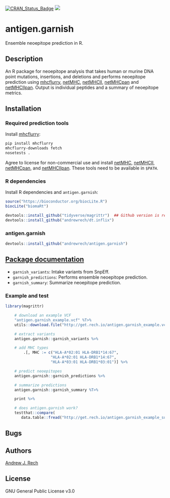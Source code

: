[![CRAN_Status_Badge](http://www.r-pkg.org/badges/version/antigen.garnish)](http://cran.r-project.org/package=antigen.garnish) ![](https://img.shields.io/badge/build-passing-brightgreen.svg)

# antigen.garnish

Ensemble neoepitope prediction in R.

## Description

An R package for neoepitope analysis that takes human or murine DNA point mutations, insertions, and deletions and performs neoepitope prediction using [mhcflurry](https://github.com/hammerlab/mhcflurry), [netMHC](http://www.cbs.dtu.dk/services/NetMHC/), [netMHCII](http://www.cbs.dtu.dk/services/NetMHCII/), [netMHCpan](http://www.cbs.dtu.dk/services/NetMHCpan/) and [netMHCIIpan](http://www.cbs.dtu.dk/services/NetMHCIIpan/). Output is individual peptides and a summary of neoepitope metrics.

## Installation


### Required prediction tools

Install [mhcflurry](https://github.com/hammerlab/mhcflurry):

```sh
pip install mhcflurry
mhcflurry-downloads fetch
nosetests .
```

Agree to license for non-commercial use and install [netMHC](http://www.cbs.dtu.dk/services/NetMHC/), [netMHCII](http://www.cbs.dtu.dk/services/NetMHCII/), [netMHCpan](http://www.cbs.dtu.dk/services/NetMHCpan/), and [netMHCIIpan](http://www.cbs.dtu.dk/services/NetMHCIIpan/). These tools need to be available in `$PATH`.

### R dependencies

Install R dependencies and `antigen.garnish`:

```r
source("https://bioconductor.org/biocLite.R")
biocLite("biomaRt")

devtools::install_github("tidyverse/magrittr")  ## Github version is required
devtools::install_github("andrewrech/dt.inflix")
```

### antigen.garnish

```r
devtools::install_github("andrewrech/antigen.garnish")
```

## [Package documentation](http://get.rech.io/antigen.garnish.pdf)

* `garnish_variants`: Intake variants from SnpEff.
* `garnish_predictions`: Performs ensemble neoepitope prediction.
* `garnish_summary`: Summarize neoepitope prediction.

### Example and test

```r
library(magrittr)

    # download an example VCF
    "antigen.garnish_example.vcf" %T>%
    utils::download.file("http://get.rech.io/antigen.garnish_example.vcf", .) %>%

    # extract variants
    antigen.garnish::garnish_variants %>%

    # add MHC types
        .[, MHC := c("HLA-A*02:01 HLA-DRB1*14:67",
                    "HLA-A*02:01 HLA-DRB1*14:67",
                    "HLA-A*03:01 HLA-DRB1*03:01")] %>%

    # predict neoepitopes
    antigen.garnish::garnish_predictions %>%

    # summarize predictions
    antigen.garnish::garnish_summary %T>%

    print %>%

    # does antigen.garnish work?
    testthat::compare(
       data.table::fread("http://get.rech.io/antigen.garnish_example_summary.txt"))
```

## Bugs

## Authors

[Andrew J. Rech](mailto:andrewrech@gmail.com)

## License

GNU General Public License v3.0
